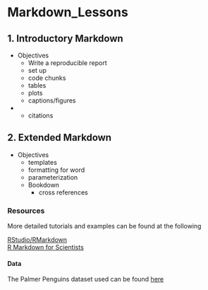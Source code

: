 # Markdown_Lessons

## 1. Introductory Markdown

- Objectives
  * Write a reproducible report
  * set up
  * code chunks
  * tables
  * plots
  * captions/figures
- * citations

## 2. Extended Markdown

- Objectives
    * templates
    * formatting for word
    * parameterization
    * Bookdown
        * cross references
        
### Resources  
More detailed tutorials and examples can be found at the following

[RStudio/RMarkdown](https://rmarkdown.rstudio.com)  
[R Markdown for Scientists](https://rmd4sci.njtierney.com/)  


#### Data  
The Palmer Penguins dataset used can be found [here](https://github.com/allisonhorst/palmerpenguins)
